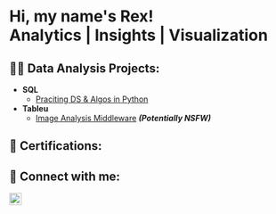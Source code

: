 <h1>Hi, my name's Rex! <br/>Analytics</a> | <a >Insights</a> | <a >Visualization</a></h1>

<h2>👨‍💻 Data Analysis Projects:</h2>

- <b>SQL</b>
  - [Praciting DS & Algos in Python](https://github.com/joshmadakor1/Algorithms-Practice)
- <b>Tableu</b>
  - [Image Analysis Middleware](https://github.com/joshmadakor1/4chan-Image-Analysis-Middleware-C964) <b><i>(Potentially NSFW)</b></i>

<h2> 🔖 Certifications:</h2>


<h2> 🤳 Connect with me:</h2>

[<img align="left" alt="JoshMadakor | LinkedIn" width="22px" src="https://user-images.githubusercontent.com/77654297/212612385-39093e8d-a9d4-4d09-88c9-8476ef9f2684.png"/>][linkedin]


[linkedin]: https://www.linkedin.com/in/rex-manu/
